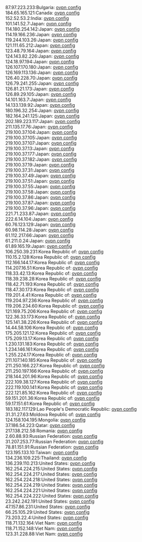 87.97.223.233:Bulgaria: [ovpn config](vpn/87_97_223_233.ovpn)  
184.65.165.121:Canada: [ovpn config](vpn/184_65_165_121.ovpn)  
152.52.53.2:India: [ovpn config](vpn/152_52_53_2.ovpn)  
101.141.52.7:Japan: [ovpn config](vpn/101_141_52_7.ovpn)  
114.180.254.142:Japan: [ovpn config](vpn/114_180_254_142.ovpn)  
114.19.166.236:Japan: [ovpn config](vpn/114_19_166_236.ovpn)  
119.244.103.26:Japan: [ovpn config](vpn/119_244_103_26.ovpn)  
121.111.65.212:Japan: [ovpn config](vpn/121_111_65_212.ovpn)  
123.48.79.164:Japan: [ovpn config](vpn/123_48_79_164.ovpn)  
124.143.82.226:Japan: [ovpn config](vpn/124_143_82_226.ovpn)  
124.18.97.194:Japan: [ovpn config](vpn/124_18_97_194.ovpn)  
126.107.170.180:Japan: [ovpn config](vpn/126_107_170_180.ovpn)  
126.169.113.136:Japan: [ovpn config](vpn/126_169_113_136.ovpn)  
126.40.228.70:Japan: [ovpn config](vpn/126_40_228_70.ovpn)  
126.79.241.255:Japan: [ovpn config](vpn/126_79_241_255.ovpn)  
126.81.21.173:Japan: [ovpn config](vpn/126_81_21_173.ovpn)  
126.89.29.105:Japan: [ovpn config](vpn/126_89_29_105.ovpn)  
14.101.163.7:Japan: [ovpn config](vpn/14_101_163_7.ovpn)  
14.133.139.92:Japan: [ovpn config](vpn/14_133_139_92.ovpn)  
180.196.32.254:Japan: [ovpn config](vpn/180_196_32_254.ovpn)  
182.164.241.125:Japan: [ovpn config](vpn/182_164_241_125.ovpn)  
202.189.223.117:Japan: [ovpn config](vpn/202_189_223_117.ovpn)  
211.135.17.76:Japan: [ovpn config](vpn/211_135_17_76.ovpn)  
219.100.37.104:Japan: [ovpn config](vpn/219_100_37_104.ovpn)  
219.100.37.105:Japan: [ovpn config](vpn/219_100_37_105.ovpn)  
219.100.37.107:Japan: [ovpn config](vpn/219_100_37_107.ovpn)  
219.100.37.13:Japan: [ovpn config](vpn/219_100_37_13.ovpn)  
219.100.37.177:Japan: [ovpn config](vpn/219_100_37_177.ovpn)  
219.100.37.182:Japan: [ovpn config](vpn/219_100_37_182.ovpn)  
219.100.37.19:Japan: [ovpn config](vpn/219_100_37_19.ovpn)  
219.100.37.31:Japan: [ovpn config](vpn/219_100_37_31.ovpn)  
219.100.37.49:Japan: [ovpn config](vpn/219_100_37_49.ovpn)  
219.100.37.51:Japan: [ovpn config](vpn/219_100_37_51.ovpn)  
219.100.37.55:Japan: [ovpn config](vpn/219_100_37_55.ovpn)  
219.100.37.58:Japan: [ovpn config](vpn/219_100_37_58.ovpn)  
219.100.37.86:Japan: [ovpn config](vpn/219_100_37_86.ovpn)  
219.100.37.87:Japan: [ovpn config](vpn/219_100_37_87.ovpn)  
219.100.37.96:Japan: [ovpn config](vpn/219_100_37_96.ovpn)  
221.71.233.87:Japan: [ovpn config](vpn/221_71_233_87.ovpn)  
222.6.14.104:Japan: [ovpn config](vpn/222_6_14_104.ovpn)  
60.76.123.129:Japan: [ovpn config](vpn/60_76_123_129.ovpn)  
60.98.114.28:Japan: [ovpn config](vpn/60_98_114_28.ovpn)  
61.112.217.66:Japan: [ovpn config](vpn/61_112_217_66.ovpn)  
61.211.0.24:Japan: [ovpn config](vpn/61_211_0_24.ovpn)  
61.89.165.19:Japan: [ovpn config](vpn/61_89_165_19.ovpn)  
106.250.39.231:Korea Republic of: [ovpn config](vpn/106_250_39_231.ovpn)  
110.15.2.128:Korea Republic of: [ovpn config](vpn/110_15_2_128.ovpn)  
112.166.144.17:Korea Republic of: [ovpn config](vpn/112_166_144_17.ovpn)  
114.207.16.51:Korea Republic of: [ovpn config](vpn/114_207_16_51.ovpn)  
118.33.42.13:Korea Republic of: [ovpn config](vpn/118_33_42_13.ovpn)  
118.39.238.28:Korea Republic of: [ovpn config](vpn/118_39_238_28.ovpn)  
118.42.71.193:Korea Republic of: [ovpn config](vpn/118_42_71_193.ovpn)  
118.47.30.173:Korea Republic of: [ovpn config](vpn/118_47_30_173.ovpn)  
119.201.4.41:Korea Republic of: [ovpn config](vpn/119_201_4_41.ovpn)  
119.204.97.236:Korea Republic of: [ovpn config](vpn/119_204_97_236.ovpn)  
119.206.234.60:Korea Republic of: [ovpn config](vpn/119_206_234_60.ovpn)  
121.169.75.206:Korea Republic of: [ovpn config](vpn/121_169_75_206.ovpn)  
122.36.33.173:Korea Republic of: [ovpn config](vpn/122_36_33_173.ovpn)  
125.141.38.226:Korea Republic of: [ovpn config](vpn/125_141_38_226.ovpn)  
14.44.58.106:Korea Republic of: [ovpn config](vpn/14_44_58_106.ovpn)  
175.205.121.12:Korea Republic of: [ovpn config](vpn/175_205_121_12.ovpn)  
175.209.13.17:Korea Republic of: [ovpn config](vpn/175_209_13_17.ovpn)  
1.230.131.183:Korea Republic of: [ovpn config](vpn/1_230_131_183.ovpn)  
1.234.146.161:Korea Republic of: [ovpn config](vpn/1_234_146_161.ovpn)  
1.255.224.17:Korea Republic of: [ovpn config](vpn/1_255_224_17.ovpn)  
211.107.140.185:Korea Republic of: [ovpn config](vpn/211_107_140_185.ovpn)  
211.250.166.227:Korea Republic of: [ovpn config](vpn/211_250_166_227.ovpn)  
211.250.197.166:Korea Republic of: [ovpn config](vpn/211_250_197_166.ovpn)  
218.144.201.96:Korea Republic of: [ovpn config](vpn/218_144_201_96.ovpn)  
222.109.38.127:Korea Republic of: [ovpn config](vpn/222_109_38_127.ovpn)  
222.119.100.141:Korea Republic of: [ovpn config](vpn/222_119_100_141.ovpn)  
222.121.85.162:Korea Republic of: [ovpn config](vpn/222_121_85_162.ovpn)  
59.151.201.36:Korea Republic of: [ovpn config](vpn/59_151_201_36.ovpn)  
59.17.151.61:Korea Republic of: [ovpn config](vpn/59_17_151_61.ovpn)  
183.182.117.129:Lao People's Democratic Republic: [ovpn config](vpn/183_182_117_129.ovpn)  
31.31.27.63:Moldova Republic of: [ovpn config](vpn/31_31_27_63.ovpn)  
124.158.104.195:Mongolia: [ovpn config](vpn/124_158_104_195.ovpn)  
37.186.54.223:Qatar: [ovpn config](vpn/37_186_54_223.ovpn)  
217.138.212.58:Romania: [ovpn config](vpn/217_138_212_58.ovpn)  
2.60.88.93:Russian Federation: [ovpn config](vpn/2_60_88_93.ovpn)  
31.207.253.77:Russian Federation: [ovpn config](vpn/31_207_253_77.ovpn)  
78.81.151.91:Russian Federation: [ovpn config](vpn/78_81_151_91.ovpn)  
123.195.133.10:Taiwan: [ovpn config](vpn/123_195_133_10.ovpn)  
134.236.109.225:Thailand: [ovpn config](vpn/134_236_109_225.ovpn)  
136.239.110.213:United States: [ovpn config](vpn/136_239_110_213.ovpn)  
162.254.224.215:United States: [ovpn config](vpn/162_254_224_215.ovpn)  
162.254.224.217:United States: [ovpn config](vpn/162_254_224_217.ovpn)  
162.254.224.218:United States: [ovpn config](vpn/162_254_224_218.ovpn)  
162.254.224.219:United States: [ovpn config](vpn/162_254_224_219.ovpn)  
162.254.224.221:United States: [ovpn config](vpn/162_254_224_221.ovpn)  
162.254.224.222:United States: [ovpn config](vpn/162_254_224_222.ovpn)  
23.242.242.191:United States: [ovpn config](vpn/23_242_242_191.ovpn)  
47.157.86.231:United States: [ovpn config](vpn/47_157_86_231.ovpn)  
66.25.105.29:United States: [ovpn config](vpn/66_25_105_29.ovpn)  
73.203.22.4:United States: [ovpn config](vpn/73_203_22_4.ovpn)  
118.71.132.164:Viet Nam: [ovpn config](vpn/118_71_132_164.ovpn)  
118.71.152.148:Viet Nam: [ovpn config](vpn/118_71_152_148.ovpn)  
123.31.228.88:Viet Nam: [ovpn config](vpn/123_31_228_88.ovpn)  
